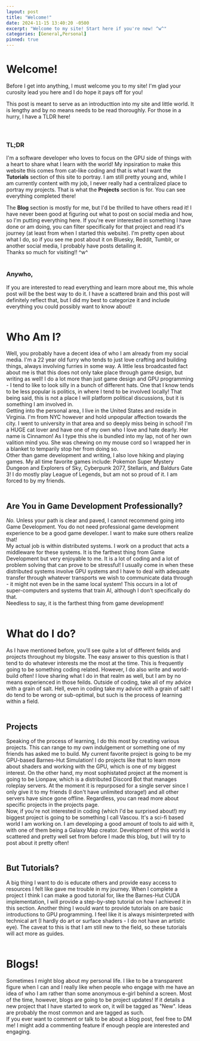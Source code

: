 ```yaml
---
layout: post
title: "Welcome!"
date: 2024-11-15 13:40:20 -0500
excerpt: "Welcome to my site! Start here if you're new! ^w^"
categories: [General,Personal]
pinned: true
---
```


# Welcome!
Before I get into anything, I must welcome you to my site! I'm glad your curosity lead you here and I do hope it pays off for you!<br>

This post is meant to serve as an introducttion into my site and little world. It is lengthy and by no means needs to be read thoroughly. For those in a hurry, I have a TLDR here!<br><br><br>



### TL;DR<br>
I'm a software developer who loves to focus on the GPU side of things with a heart to share what I learn with the world! My inpsiration to make this website this comes from cat-like coding and that is what I want the **Tutorials** section of this site to portray. I am still pretty young and, while I am currently content with my job, I never really had a centralized place to portray my projects. That is what the **Projects** section is for. You can see everything completed there!
<br>

The **Blog** section is mostly for me, but I'd be thrilled to have others read it! I have never been good at figuring out what to post on social media and how, so I'm putting everything here. If you're ever interested in something I have done or am doing, you can filter specifically for that project and read it's journey (at least from when I started this website). I'm pretty open about what I do, so if you see me post about it on Bluesky, Reddit, Tumblr, or another social media, I probably have posts detailing it.
<br>
Thanks so much for visiting!! ^w^
<br>
<br>

### Anywho,
If you are interested to read everything and learn more about me, this whole post will be the best way to do it. I have a scattered brain and this post will definitely reflect that, but I did my best to categorize it and include everything you could possibly want to know about!
<br>
<br>

# Who Am I?
Well, you probably have a decent idea of who I am already from my social media. I'm a 22 year old furry who tends to just love crafting and building things, always involving furries in some way. A little less broadcasted fact about me is that this does not only take place through game design, but writing as well! I do a lot more than just game design and GPU programming - I tend to like to look silly in a bunch of different hats. One that I know tends to be less popular is politics, in where I tend to be involved locally! That being said, this is not a place I will platform political discussions, but it is something I am involved in.
<br>
Getting into the personal area, I live in the United States and reside in Virginia. I'm from NYC however and hold unpopular affection towards the city. I went to university in that area and so deeply miss being in school! I'm a HUGE cat lover and have one of my own who I love and hate dearly. Her name is Cinnamon! As I type this she is bundled into my lap, not of her own valition mind you. She was chewing on my mouse cord so I wrapped her in a blanket to temparily stop her from doing so. 
<br>
Other than game development and writing, I also love hiking and playing games. My all time favorite games include: Pokemon Super Mystery Dungeon and Explorers of Sky, Cyberpunk 2077, Stellaris, and Baldurs Gate 3! I do mostly play League of Legends, but am not so proud of it. I am forced to by my friends.
<br>
<br>

## Are You in Game Development Professionally?
*No.* Unless your path is clear and paved, I cannot recommend going into Game Development. You do not need professional game development experience to be a good game developer. I want to make sure others realize that!
<br>
My actual job is within distributed systems. I work on a product that acts a middleware for these systems. It is the farthest thing from Game Development but very enjoyable to me. It is a lot of coding and a lot of problem solving that can prove to be stressful! I usually come in when these distributed systems involve GPU systems and I have to deal with adequate transfer through whatever transports we wish to communicate data through - it might not even be in the same local system! This occurs in a lot of super-computers and systems that train AI, although I don't specifically do that.
<br>
Needless to say, it is the farthest thing from game development!
<br>
<br>

# What do I do?
As I have mentioned before, you'll see quite a lot of different feilds and projects throughout my blogsite. The easy answer to this question is that I tend to do whatever interests me the most at the time. This is frequently going to be something coding related. However, I do also write and world-build often! I love sharing what I do in that realm as well, but I am by no means experienced in those feilds. Outside of coding, take all of my advice with a grain of salt. Hell, even in coding take my advice with a grain of salt! I do tend to be wrong or sub-optimal, but such is the process of learning within a field.
<br>
<br>

## Projects
Speaking of the process of learning, I do this most by creating various projects. This can range to my own indulgement or something one of my friends has asked me to build. My current favorite project is going to be my GPU-based Barnes-Hut Simulation! I do projects like that to learn more about shaders and working with the GPU, which is one of my biggest interest. On the other hand, my most sophistated project at the moment is going to be Lionpaw, which is a distributed Discord Bot that manages roleplay servers. At the moment it is repurposed for a single server since I only give it to my friends (I don't have unlimited storage!) and all other servers have since gone offline. Regardless, you can read more about specific projects in the projects page.
<br>
Now, if you're not interested in coding (which I'd be surprised about!) my biggest project is going to be something I call Vascou. It's a sci-fi based world I am working on. I am developing a good amount of tools to aid with it, with one of them being a Galaxy Map creator. Development of this world is scattered and pretty well set from before I made this blog, but I will try to post about it pretty often! 
<br>
<br>

## But Tutorials?
A big thing I want to do is educate others and provide easy access to resources I felt like gave me trouble in my journey. When I complete a project I think I can make a good tutorial for, like the Barnes-Hut CUDA implementation, I will provide a step-by-step tutorial on how I achieved it in this section. Another thing I would want to provide tutorials on are basic introductions to GPU programming. I feel like it is always misinterpreted with technical art (I hardly do art or surface shaders - I do not have an artistic eye). The caveat to this is that I am still new to the field, so these tutorials will act more as guides. 
<br>
<br>

# Blogs!
Sometimes I might blog about my personal life. I like to be a transparent figure when I can and I really like when people who engage with me have an idea of who I am rather than some anonymous e-girl behind a screen. Most of the time, however, blogs are going to be project updates! If it details a new project that I have started to work on, it will be tagged as "New". Ideas are probably the most common and are tagged as such.
<br>
If you ever want to comment or talk to be about a blog post, feel free to DM me! I might add a commenting feature if enough people are interested and engaging.